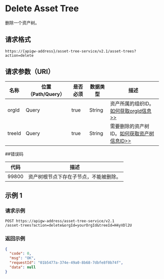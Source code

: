 # Delete Asset Tree

删除一个资产树。

## 请求格式

```
https://{apigw-address}/asset-tree-service/v2.1/asset-trees?action=delete

```

## 请求参数（URI）

| 名称          | 位置（Path/Query） | 是否必须 | 数据类型 | 描述      |
|---------------|------------------|----------|-----------|--------------|
| orgId         | Query            | true     | String    | 资产所属的组织ID。[如何获取orgId信息>>](/docs/api/zh_CN/2.0.9/api_faqs#id-orgid-orgid)                |
| treeId        | Query            | true    | String    | 需要删除的资产树ID。[如何获取资产树信息ID>>](/docs/api/zh_CN/2.0.9/api_faqs#id)        |



##错误码

| 代码 | 描述    |
|-----------|-----------------------------|
| 99800| 资产树根节点下存在子节点，不能被删除。 |




## 示例 1

### 请求示例

```
POST https://apigw-address/asset-tree-service/v2.1 
/asset-trees?action=delete&orgId=yourOrgId&treeId=H4yVDl2U
```

### 返回示例

```json
{
  "code": 0,
  "msg": "OK",
  "requestId": "01b5477a-374e-49a0-8b68-7dbfe8f0b74f",
  "data": null
}
```

